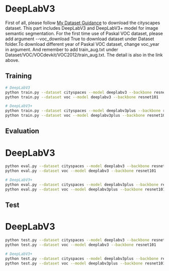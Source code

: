 # DeepLabV3 #
First of all, please follow [My Dataset Guidance](https://github.com/tungyen/Deep_learning_CV/tree/master/Dataset) to download the cityscapes dataset. This part includes DeepLabV3 and DeepLabV3+ model for image semantic segmentation. For the first time use of Paskal VOC dataset, please add argument --voc_download True to download dataset under Dataset folder.To download different year of Paskal VOC dataset, change voc_year in argument. And remember to add train_aug.txt under Dataset/VOC/VOCdevkit/VOC2012/train_aug.txt. The detail is also in the link above.


## Training ##
```bash
# DeepLabV3
python train.py --dataset cityspaces --model deeplabv3 --backbone resnet101 
python train.py --dataset voc --model deeplabv3 --backbone resnet101

# DeepLabV3+
python train.py --dataset cityspaces --model deeplabv3plus --backbone resnet101 
python train.py --dataset voc --model deeplabv3plus --backbone resnet101
```

## Evaluation ##
# DeepLabV3
```bash
python eval.py --dataset cityspaces --model deeplabv3 --backbone resnet101 
python eval.py --dataset voc --model deeplabv3 --backbone resnet101

# DeepLabV3+
python eval.py --dataset cityspaces --model deeplabv3plus --backbone resnet101 
python eval.py --dataset voc --model deeplabv3plus --backbone resnet101
```

## Test ##
# DeepLabV3
```bash
python test.py --dataset cityspaces --model deeplabv3 --backbone resnet101 
python test.py --dataset voc --model deeplabv3 --backbone resnet101

# DeepLabV3+
python test.py --dataset cityspaces --model deeplabv3plus --backbone resnet101 
python test.py --dataset voc --model deeplabv3plus --backbone resnet101
```